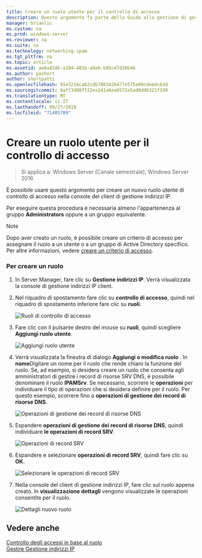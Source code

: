 ```yaml
---
title: Creare un ruolo utente per il controllo di accesso
description: Questo argomento fa parte della Guida alla gestione di gestione indirizzi IP in Windows Server 2016.
manager: brianlic
ms.custom: na
ms.prod: windows-server
ms.reviewer: na
ms.suite: na
ms.technology: networking-ipam
ms.tgt_pltfrm: na
ms.topic: article
ms.assetid: ae6a42db-a104-401b-a8e6-b85c47d30b46
ms.author: pashort
author: shortpatti
ms.openlocfilehash: 01e3216ca62cdb780342b477e575e00cdeedc6dd
ms.sourcegitcommit: 6aff3d88ff22ea141a6ea6572a5ad8dd6321f199
ms.translationtype: MT
ms.contentlocale: it-IT
ms.lasthandoff: 09/27/2019
ms.locfileid: "71405709"
---
```

# <a name="create-a-user-role-for-access-control"></a>Creare un ruolo utente per il controllo di accesso

>Si applica a: Windows Server (Canale semestrale), Windows Server 2016

È possibile usare questo argomento per creare un nuovo ruolo utente di controllo di accesso nella console del client di gestione indirizzi IP.  
  
Per eseguire questa procedura è necessaria almeno l'appartenenza al gruppo **Administrators** oppure a un gruppo equivalente.  
  
> [!NOTE]  
> Dopo aver creato un ruolo, è possibile creare un criterio di accesso per assegnare il ruolo a un utente o a un gruppo di Active Directory specifico. Per altre informazioni, vedere [creare un criterio di accesso](../../technologies/ipam/Create-an-Access-Policy.md).  
  
### <a name="to-create-a-role"></a>Per creare un ruolo  
  
1.  In Server Manager, fare clic su  **Gestione indirizzi IP**. Verrà visualizzata la console di gestione indirizzi IP client.  
  
2.  Nel riquadro di spostamento fare clic su **controllo di accesso**, quindi nel riquadro di spostamento inferiore fare clic su **ruoli**.  
  
    ![Ruoli di controllo di accesso](../../media/Create-a-User-Role-for-Access-Control/ipam_CreateUserRole_01.jpg)  
  
3.  Fare clic con il pulsante destro del mouse su **ruoli**, quindi scegliere **Aggiungi ruolo utente**.  
  
    ![Aggiungi ruolo utente](../../media/Create-a-User-Role-for-Access-Control/ipam_CreateUserRole_02.jpg)  
  
4.  Verrà visualizzata la finestra di dialogo **Aggiungi o modifica ruolo** . In **nome**Digitare un nome per il ruolo che rende chiaro la funzione del ruolo. Se, ad esempio, si desidera creare un ruolo che consenta agli amministratori di gestire i record di risorse SRV DNS, è possibile denominare il ruolo **IPAMSrv**. Se necessario, scorrere le **operazioni** per individuare il tipo di operazioni che si desidera definire per il ruolo. Per questo esempio, scorrere fino a **operazioni di gestione dei record di risorse DNS**.  
  
    ![Operazioni di gestione dei record di risorse DNS](../../media/Create-a-User-Role-for-Access-Control/ipam_CreateUserRole_03.jpg)  
  
5.  Espandere **operazioni di gestione dei record di risorse DNS**, quindi individuare **le operazioni di record SRV**.  
  
    ![Operazioni di record SRV](../../media/Create-a-User-Role-for-Access-Control/ipam_CreateUserRole_04.jpg)  
  
6.  Espandere e selezionare **operazioni di record SRV**, quindi fare clic su **OK**.  
  
    ![Selezionare le operazioni di record SRV](../../media/Create-a-User-Role-for-Access-Control/ipam_CreateUserRole_05.jpg)  
  
7.  Nella console del client di gestione indirizzi IP, fare clic sul ruolo appena creato. In **visualizzazione dettagli** vengono visualizzate le operazioni consentite per il ruolo.  
  
    ![Dettagli nuovo ruolo](../../media/Create-a-User-Role-for-Access-Control/ipam_CreateUserRole_06.jpg)  
  
## <a name="see-also"></a>Vedere anche  
[Controllo degli accessi in base al ruolo](Role-based-Access-Control.md)  
[Gestire Gestione indirizzi IP](Manage-IPAM.md)  
  


